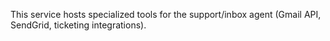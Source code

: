 This service hosts specialized tools for the support/inbox agent (Gmail API, SendGrid, ticketing integrations).
